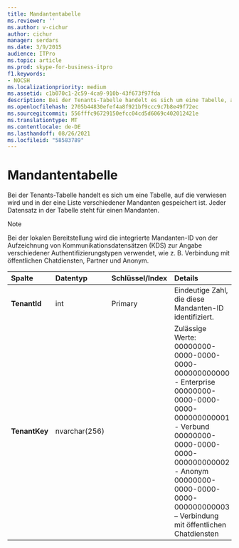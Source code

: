 ```yaml
---
title: Mandantentabelle
ms.reviewer: ''
ms.author: v-cichur
author: cichur
manager: serdars
ms.date: 3/9/2015
audience: ITPro
ms.topic: article
ms.prod: skype-for-business-itpro
f1.keywords:
- NOCSH
ms.localizationpriority: medium
ms.assetid: c1b070c1-2c59-4ca9-910b-43f673f97fda
description: Bei der Tenants-Tabelle handelt es sich um eine Tabelle, auf die verwiesen wird und in der eine Liste verschiedener Mandanten gespeichert ist. Jeder Datensatz in der Tabelle steht für einen Mandanten.
ms.openlocfilehash: 2705b44830efef4a8f921bf9ccc9c7b8e49f72ec
ms.sourcegitcommit: 556fffc96729150efcc04cd5d6069c402012421e
ms.translationtype: MT
ms.contentlocale: de-DE
ms.lasthandoff: 08/26/2021
ms.locfileid: "58583789"
---
```

# <a name="tenants-table"></a>Mandantentabelle
 
Bei der Tenants-Tabelle handelt es sich um eine Tabelle, auf die verwiesen wird und in der eine Liste verschiedener Mandanten gespeichert ist. Jeder Datensatz in der Tabelle steht für einen Mandanten.
  
> [!NOTE]
> Bei der lokalen Bereitstellung wird die integrierte Mandanten-ID von der Aufzeichnung von Kommunikationsdatensätzen (KDS) zur Angabe verschiedener Authentifizierungstypen verwendet, wie z. B. Verbindung mit öffentlichen Chatdiensten, Partner und Anonym. 
  
|**Spalte**|**Datentyp**|**Schlüssel/Index**|**Details**|
|:-----|:-----|:-----|:-----|
|**TenantId** <br/> |int  <br/> |Primary  <br/> |Eindeutige Zahl, die diese Mandanten-ID identifiziert.  <br/> |
|**TenantKey** <br/> |nvarchar(256)  <br/> || Zulässige Werte: <br/>  00000000-0000-0000-0000-000000000000 - Enterprise <br/>  00000000-0000-0000-0000-000000000001 - Verbund <br/>  00000000-0000-0000-0000-000000000002 - Anonym <br/>  00000000-0000-0000-0000-000000000003 – Verbindung mit öffentlichen Chatdiensten <br/> |
   


